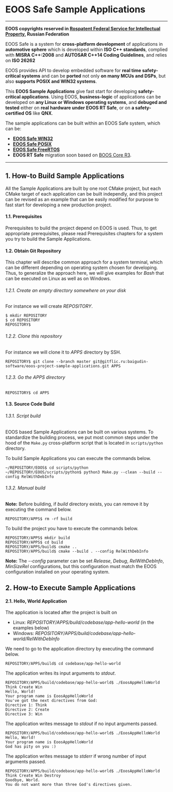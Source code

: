 # EOOS Safe Sample Applications
---
**EOOS copyrights reserved in [Rospatent Federal Service for Intellectual Property]( https://www1.fips.ru/registers-doc-view/fips_servlet?DB=EVM&DocNumber=2017664105&TypeFile=html), Russian Federation**

EOOS Safe is a system for **cross-platform development** of applications in **automotive sphere** 
which is developed within **ISO C++ standards**, complied with **MISRA C++:2008** and 
**AUTOSAR C++14 Coding Guidelines**, and relies on **ISO 26262**

EOOS provides API to develop embedded software for **real time safety-critical systems** and can be **ported** 
not only **on many MCUs and DSPs**, but also **supports POSIX and WIN32 systems**.

This **EOOS Sample Applications** give fast start for developing **safety-critical applications**. 
Using EOOS, **business-logic** of applications can be developed on **any Linux or Windows operating systems**, 
and **debuged and tested** either on **real hardware under EOOS RT Safe**, or 
on **a safety-certified OS** like **QNX**.

The sample applications can be built within an EOOS Safe system, which can be:
- **[EOOS Safe WIN32](https://gitflic.ru/project/baigudin-software/eoos-project-if-win32)**
- **[EOOS Safe POSIX](https://gitflic.ru/project/baigudin-software/eoos-project-if-posix)**
- **[EOOS Safe FreeRTOS](https://gitflic.ru/project/baigudin-software/eoos-project-if-freertos-cm3-hk32f103vet6-evk)**
- **EOOS RT Safe** migration soon based on [BOOS Core R3](https://gitflic.ru/project/baigudin/boos-core-rev3).

---

## 1. How-to Build Sample Applications

All the Sample Applications are built by one root CMake project, but each CMake target of each application 
can be built independly, and this project can be revised as an example that can be easily modified for 
purpose to fast start for developing a new production project.

#### 1.1. Prerequisites

Prerequisites to build the project depend on EOOS is used. Thus, to get appropriate prerequisites, 
please read Prerequisites chapters for a system you try to build the Sample Applications.

#### 1.2. Obtain Git Repository

This chapter will describe common approach for a system terminal, which can be different depending 
on operating system chosen for developing. Thus, to generalize the approach here, we will give examples 
for *Bash* that can be executed on Linux as well as on Windows.

###### 1.2.1. Create an empty directory somewhere on your disk

For instance we will create *REPOSITORY*.

```
$ mkdir REPOSITORY
$ cd REPOSITORY
REPOSITORY$
```

###### 1.2.2. Clone this repository

For instance we will clone it to *APPS* directory by SSH.

```
REPOSITORY$ git clone --branch master git@gitflic.ru:baigudin-software/eoos-project-sample-applications.git APPS
```

###### 1.2.3. Go the APPS directory

```
REPOSITORY$ cd APPS
```

#### 1.3. Source Code Build

###### 1.3.1. Script build

EOOS based Sample Applications can be built on various systems. To standardize the building process, 
we put most common steps under the hood of the `Make.py` cross-platform script that is located 
in `scripts/python` directory.

To build Sample Applications you can execute the commands below.

```
~/REPOSITORY/EOOS$ cd scripts/python
~/REPOSITORY/EOOS/scripts/python$ python3 Make.py --clean --build --config RelWithDebInfo
```

###### 1.3.2. Manual build

**Note:** Before building, if *build* directory exists, you can remove it by executing the command below.

```
REPOSITORY/APPS$ rm -rf build
```

To build the project you have to execute the commands below.

```
REPOSITORY/APPS$ mkdir build
REPOSITORY/APPS$ cd build
REPOSITORY/APPS/build$ cmake ..
REPOSITORY/APPS/build$ cmake --build . --config RelWithDebInfo
```

**Note:** The *--config* parameter can be set *Release*, *Debug*, *RelWithDebInfo*, *MinSizeRel* configurations, but this configuration must match the EOOS configuration installed on 
your operating system.

## 2. How-to Execute Sample Applications

#### 2.1. Hello, World Application

The application is located after the project is built on 
- Linux: *REPOSITORY/APPS/build/codebase/app-hello-world* (in the examples below)
- Windows: *REPOSITORY/APPS/build/codebase/app-hello-world/RelWithDebInfo*

We need to go to the application directory by executing the command below.

```
REPOSITORY/APPS/build$ cd codebase/app-hello-world
```

The application writes its input arguments to *stdout*.

```
REPOSITORY/APPS/build/codebase/app-hello-world$ ./EoosAppHelloWorld Think Create Win
Hello, World!
Your program name is EoosAppHelloWorld
You've got the next directives from God:
Directive 1: Think
Directive 2: Create
Directive 3: Win
```

The application writes message to *stdout* if no input arguments passed.

```
REPOSITORY/APPS/build/codebase/app-hello-world$ ./EoosAppHelloWorld
Hello, World!
Your program name is EoosAppHelloWorld
God has pity on you :)
```

The application writes message to *stderr* if wrong number of input arguments passed.

```
REPOSITORY/APPS/build/codebase/app-hello-world$ ./EoosAppHelloWorld Think Create Win Destroy
Goodbye, World.
You do not want more than three God's directives given.
```
